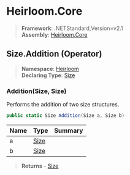 # Heirloom.Core

> **Framework**: .NETStandard,Version=v2.1  
> **Assembly**: [Heirloom.Core][0]

## Size.Addition (Operator)

> **Namespace**: [Heirloom][0]  
> **Declaring Type**: [Size][1]

### Addition(Size, Size)

Performs the addition of two size structures.

```cs
public static Size Addition(Size a, Size b)
```

| Name | Type      | Summary |
|------|-----------|---------|
| a    | [Size][1] |         |
| b    | [Size][1] |         |

> **Returns** - [Size][1]

[0]: ../../../Heirloom.Core.md
[1]: ../Size.md
